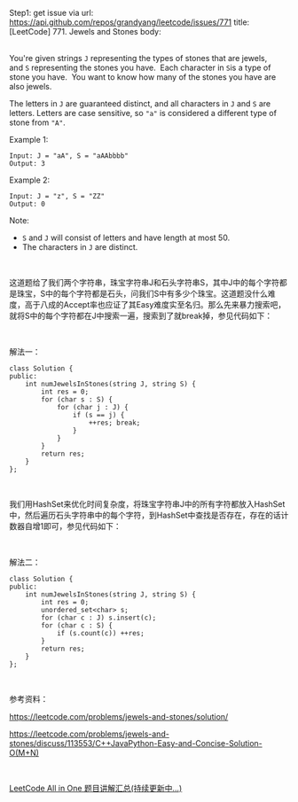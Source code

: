 Step1: get issue via url: https://api.github.com/repos/grandyang/leetcode/issues/771 
 title:[LeetCode] 771. Jewels and Stones 
 body:  
  

You're given strings `J` representing the types of stones that are jewels, and `S` representing the stones you have.  Each character in `S`is a type of stone you have.  You want to know how many of the stones you have are also jewels.

The letters in `J` are guaranteed distinct, and all characters in `J` and `S` are letters. Letters are case sensitive, so `"a"` is considered a different type of stone from `"A"`.

Example 1:
    
    
    Input: J = "aA", S = "aAAbbbb"
    Output: 3
    

Example 2:
    
    
    Input: J = "z", S = "ZZ"
    Output: 0
    

Note:

  * `S` and `J` will consist of letters and have length at most 50.
  * The characters in `J` are distinct.



 

这道题给了我们两个字符串，珠宝字符串J和石头字符串S，其中J中的每个字符都是珠宝，S中的每个字符都是石头，问我们S中有多少个珠宝。这道题没什么难度，高于八成的Accept率也应证了其Easy难度实至名归。那么先来暴力搜索吧，就将S中的每个字符都在J中搜索一遍，搜索到了就break掉，参见代码如下：

 

解法一：
    
    
    class Solution {
    public:
        int numJewelsInStones(string J, string S) {
            int res = 0;
            for (char s : S) {
                for (char j : J) {
                    if (s == j) {
                        ++res; break;
                    }
                }
            }
            return res;
        }
    };

 

我们用HashSet来优化时间复杂度，将珠宝字符串J中的所有字符都放入HashSet中，然后遍历石头字符串中的每个字符，到HashSet中查找是否存在，存在的话计数器自增1即可，参见代码如下：

 

解法二：
    
    
    class Solution {
    public:
        int numJewelsInStones(string J, string S) {
            int res = 0;
            unordered_set<char> s;
            for (char c : J) s.insert(c);
            for (char c : S) {
                if (s.count(c)) ++res;
            }
            return res;
        }
    };

 

参考资料：

<https://leetcode.com/problems/jewels-and-stones/solution/>

<https://leetcode.com/problems/jewels-and-stones/discuss/113553/C++JavaPython-Easy-and-Concise-Solution-O(M+N)>

 

[LeetCode All in One 题目讲解汇总(持续更新中...)](http://www.cnblogs.com/grandyang/p/4606334.html)
